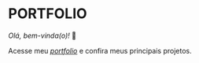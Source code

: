 # PORTFOLIO
*Olá, bem-vinda(o)!* 👋

Acesse meu [_portfolio_](https://portfolio-eight-phi-63.vercel.app/) e confira meus principais projetos.
